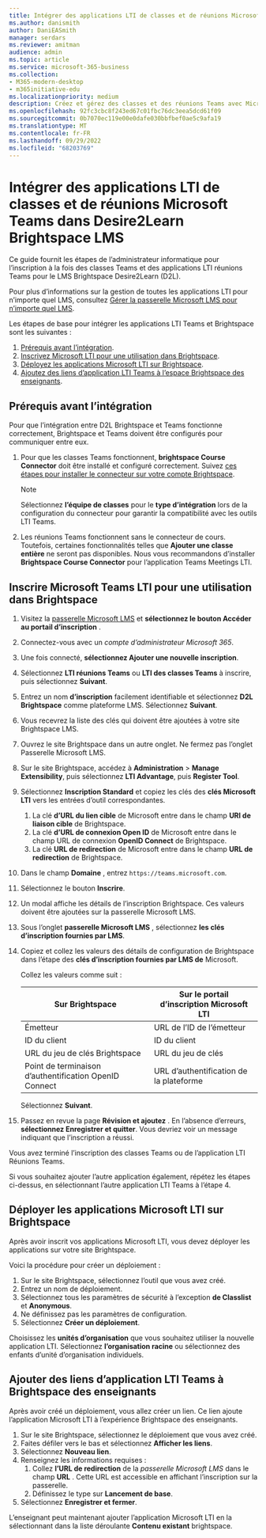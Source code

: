 ```yaml
---
title: Intégrer des applications LTI de classes et de réunions Microsoft Teams à Desire2Learn Brightspace LMS
ms.author: danismith
author: DaniEASmith
manager: serdars
ms.reviewer: amitman
audience: admin
ms.topic: article
ms.service: microsoft-365-business
ms.collection:
- M365-modern-desktop
- m365initiative-edu
ms.localizationpriority: medium
description: Créez et gérez des classes et des réunions Teams avec Microsoft Learning Tools Interoperability (LTI) pour desire2Learn (D2L) Brightspace LMS.
ms.openlocfilehash: 92fc3cbc8f243ed67c01fbc76dc3eea5dcd61f09
ms.sourcegitcommit: 0b7070ec119e00e0dafe030bbfbef0ae5c9afa19
ms.translationtype: MT
ms.contentlocale: fr-FR
ms.lasthandoff: 09/29/2022
ms.locfileid: "68203769"
---
```

# <a name="integrate-microsoft-teams-classes-and-meetings-lti-apps-within-desire2learn-brightspace-lms"></a>Intégrer des applications LTI de classes et de réunions Microsoft Teams dans Desire2Learn Brightspace LMS

Ce guide fournit les étapes de l’administrateur informatique pour l’inscription à la fois des classes Teams et des applications LTI réunions Teams pour le LMS Brightspace Desire2Learn (D2L).

Pour plus d’informations sur la gestion de toutes les applications LTI pour n’importe quel LMS, consultez [Gérer la passerelle Microsoft LMS pour n’importe quel LMS](manage-microsoft-one-lti.md).

Les étapes de base pour intégrer les applications LTI Teams et Brightspace sont les suivantes :

1. [Prérequis avant l’intégration](#prerequisites-before-integration).
1. [Inscrivez Microsoft LTI pour une utilisation dans Brightspace](#register-microsoft-teams-lti-for-use-in-brightspace).
1. [Déployez les applications Microsoft LTI sur Brightspace](#deploy-the-microsoft-lti-apps-to-brightspace).
1. [Ajoutez des liens d’application LTI Teams à l’espace Brightspace des enseignants](#add-teams-lti-app-links-to-educators-brightspace).

## <a name="prerequisites-before-integration"></a>Prérequis avant l’intégration

Pour que l’intégration entre D2L Brightspace et Teams fonctionne correctement, Brightspace et Teams doivent être configurés pour communiquer entre eux.

1. Pour que les classes Teams fonctionnent, **brightspace Course Connector** doit être installé et configuré correctement. Suivez [ces étapes pour installer le connecteur sur votre compte Brightspace](https://community.brightspace.com/s/article/Getting-started-with-Brightspace-Course-Connector-for-Microsoft-Teams).

   > [!NOTE]
   > Sélectionnez **l’équipe de classes** pour le **type d’intégration** lors de la configuration du connecteur pour garantir la compatibilité avec les outils LTI Teams.

2. Les réunions Teams fonctionnent sans le connecteur de cours. Toutefois, certaines fonctionnalités telles que **Ajouter une classe entière** ne seront pas disponibles. Nous vous recommandons d’installer **Brightspace Course Connector** pour l’application Teams Meetings LTI.

## <a name="register-microsoft-teams-lti-for-use-in-brightspace"></a>Inscrire Microsoft Teams LTI pour une utilisation dans Brightspace

1. Visitez la [passerelle Microsoft LMS](https://lti.microsoft.com/) et **sélectionnez le bouton Accéder au portail d’inscription** .

2. Connectez-vous avec un *compte d’administrateur Microsoft 365*.

3. Une fois connecté, **sélectionnez Ajouter une nouvelle inscription**.

4. Sélectionnez **LTI réunions Teams** ou **LTI des classes Teams** à inscrire, puis sélectionnez **Suivant**.

5. Entrez un nom **d’inscription** facilement identifiable et sélectionnez **D2L Brightspace** comme plateforme LMS. Sélectionnez **Suivant**.

6. Vous recevrez la liste des clés qui doivent être ajoutées à votre site Brightspace LMS.

7. Ouvrez le site Brightspace dans un autre onglet. Ne fermez pas l’onglet Passerelle Microsoft LMS.

8. Sur le site Brightspace, accédez à **Administration** >  **Manage Extensibility**, puis sélectionnez **LTI Advantage**, puis **Register Tool**.

9. Sélectionnez **Inscription Standard** et copiez les clés des **clés Microsoft LTI** vers les entrées d’outil correspondantes.
    1. La clé **d’URL du lien cible** de Microsoft entre dans le champ **URI de liaison cible** de Brightspace.
    1. La clé **d’URL de connexion Open ID** de Microsoft entre dans le champ URL de connexion **OpenID Connect** de Brightspace.
    1. La clé **URL de redirection** de Microsoft entre dans le champ **URL de redirection** de Brightspace.

10. Dans le champ **Domaine** , entrez `https://teams.microsoft.com`.

11. Sélectionnez le bouton **Inscrire**.

12. Un modal affiche les détails de l’inscription Brightspace. Ces valeurs doivent être ajoutées sur la passerelle Microsoft LMS.

13. Sous l’onglet **passerelle Microsoft LMS** , sélectionnez **les clés d’inscription fournies par LMS**.

14. Copiez et collez les valeurs des détails de configuration de Brightspace dans l’étape des **clés d’inscription fournies par LMS de** Microsoft.

    Collez les valeurs comme suit :

    | Sur Brightspace                         | Sur le portail d’inscription Microsoft LTI |
    | -------------------------------------- | ------------------------------------ |
    | Émetteur                                 | URL de l’ID de l’émetteur                        |
    | ID du client                              | ID du client                            |
    | URL du jeu de clés Brightspace                 | URL du jeu de clés                           |
    | Point de terminaison d’authentification OpenID Connect | URL d’authentification de la plateforme          |

    Sélectionnez **Suivant**.

15. Passez en revue la page **Révision et ajoutez** . En l’absence d’erreurs, **sélectionnez Enregistrer et quitter**. Vous devriez voir un message indiquant que l’inscription a réussi.

Vous avez terminé l’inscription des classes Teams ou de l’application LTI Réunions Teams.

Si vous souhaitez ajouter l’autre application également, répétez les étapes ci-dessus, en sélectionnant l’autre application LTI Teams à l’étape 4.

## <a name="deploy-the-microsoft-lti-apps-to-brightspace"></a>Déployer les applications Microsoft LTI sur Brightspace

Après avoir inscrit vos applications Microsoft LTI, vous devez déployer les applications sur votre site Brightspace.

Voici la procédure pour créer un déploiement :

1. Sur le site Brightspace, sélectionnez l’outil que vous avez créé.
2. Entrez un nom de déploiement.
3. Sélectionnez tous les paramètres de sécurité à l’exception **de Classlist** et **Anonymous**.
4. Ne définissez pas les paramètres de configuration.
5. Sélectionnez **Créer un déploiement**.

Choisissez les **unités d’organisation** que vous souhaitez utiliser la nouvelle application LTI. Sélectionnez **l’organisation racine** ou sélectionnez des enfants d’unité d’organisation individuels.

## <a name="add-teams-lti-app-links-to-educators-brightspace"></a>Ajouter des liens d’application LTI Teams à Brightspace des enseignants

Après avoir créé un déploiement, vous allez créer un lien. Ce lien ajoute l’application Microsoft LTI à l’expérience Brightspace des enseignants.

1. Sur le site Brightspace, sélectionnez le déploiement que vous avez créé.
2. Faites défiler vers le bas et sélectionnez **Afficher les liens**.
3. Sélectionnez **Nouveau lien**.
4. Renseignez les informations requises :
    1. Collez **l’URL de redirection** de la *passerelle Microsoft LMS* dans le champ **URL** . Cette URL est accessible en affichant l’inscription sur la passerelle.
    1. Définissez le type sur **Lancement de base**.
5. Sélectionnez **Enregistrer et fermer**.

L’enseignant peut maintenant ajouter l’application Microsoft LTI en la sélectionnant dans la liste déroulante **Contenu existant** brightspace.
